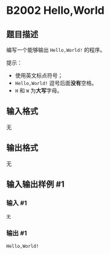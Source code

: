 # B2002 Hello,World

## 题目描述

编写一个能够输出 `Hello,World!` 的程序。

提示：

- 使用英文标点符号；
- `Hello,World!` 逗号后面**没有**空格。
- `H` 和 `W` 为**大写**字母。

## 输入格式

无

## 输出格式

无

## 输入输出样例 #1

### 输入 #1

```
无
```

### 输出 #1

```
Hello,World!
```
